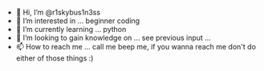 - 👋 Hi, I’m @r1skybus1n3ss
- 👀 I’m interested in ... beginner coding
- 🌱 I’m currently learning ... python
- 🧠 I’m looking to gain knowledge on ... see previous input ...
- 📫 How to reach me ... call me beep me, if you wanna reach me don't do either of those things :)

<!---
r1skybus1n3ss/r1skybus1n3ss is a ✨ special ✨ repository because its `README.md` (this file) appears on your GitHub profile.
You can click the Preview link to take a look at your changes.
--->
